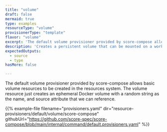 ```yaml
---
title: "volume"
draft: false
mermaid: true
type: examples
resourceType: "volume"
provisionerType: "template"
flavor: "volume"
excerpt: 'The default volume provisioner provided by score-compose allows basic volume resources to be created in the resources system. The volume resource just creates an ephemeral Docker volume with a random string as the name, and source attribute that we can reference.'
description: 'Creates a persistent volume that can be mounted on a workload.'
expectedOutputs: 
  - source
  - type
hasMore: false

---
```


The default volume provisioner provided by score-compose allows basic volume resources to be created in the resources system. The volume resource just creates an ephemeral Docker volume with a random string as the name, and source attribute that we can reference.

{{% example-file filename="provisioners.yaml" dir="resource-provisioners/default/volume/score-compose" githubUrl="https://github.com/score-spec/score-compose/blob/main/internal/command/default.provisioners.yaml" %}}
